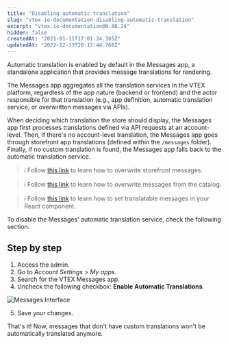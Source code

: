 ```yaml
---
title: "Disabling automatic translation"
slug: "vtex-io-documentation-disabling-automatic-translation"
excerpt: "vtex.io-documentation@0.88.24"
hidden: false
createdAt: "2021-01-11T17:01:24.365Z"
updatedAt: "2022-12-13T20:17:44.768Z"
---
```


Automatic translation is enabled by default in the Messages app, a standalone application that provides message translations for rendering.

The Messages app aggregates all the translation services in the VTEX platform, regardless of the app nature (backend or frontend) and the actor responsible for that translation (e.g., app definition, automatic translation service, or overwritten messages via APIs).

When deciding which translation the store should display, the Messages app first processes translations defined via API requests at an account-level. Then, if there's no account-level translation, the Messages app goes through storefront app translations (defined within the `/messages` folder). Finally, if no custom translation is found, the Messages app falls back to the automatic translation service.

> ℹ️ Follow [this link](https://developers.vtex.com/vtex-developer-docs/docs/storefront-content-internationalization) to learn how to overwrite storefront messages.

> ℹ️ Follow [this link](https://developers.vtex.com/vtex-developer-docs/docs/catalog-internationalization) to learn how to overwrite messages from the catalog.

> ℹ️ Follow [this link](https://developers.vtex.com/vtex-developer-docs/docs/vtex-io-documentation-1-developing-storefront-apps-using-react-and-vtex-io) to learn how to set translatable messages in your React component.

To disable the Messages' automatic translation service, check the following section.

## Step by step

1. Access the admin.
2. Go to *Account Settings > My apps*.
3. Search for the VTEX Messages app.
4. Uncheck the following checkbox: **Enable Automatic Translations**.

![Messages Interface](https://cdn.jsdelivr.net/gh/vtexdocs/dev-portal-content@main/images/vtex-io-documentation-disabling-automatic-translation-0.png)

5. Save your changes.

That's it! Now, messages that don't have custom translations won't be automatically translated anymore.
